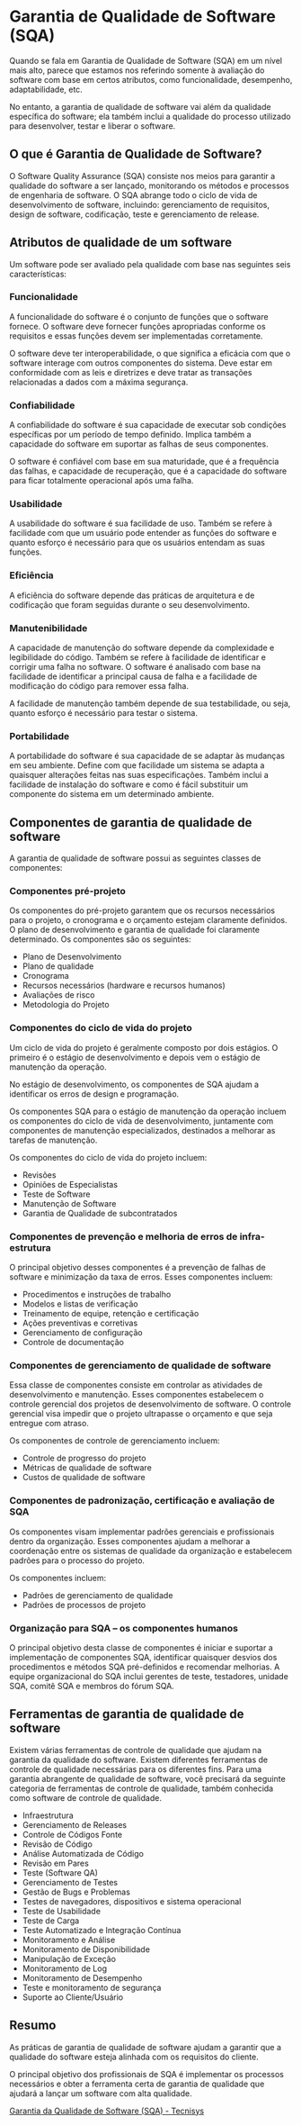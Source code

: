 # Garantia de Qualidade de Software (SQA)

Quando se fala em Garantia de Qualidade de Software (SQA) em um nível mais alto, parece que estamos nos referindo somente à avaliação do software com base em certos atributos, como funcionalidade, desempenho, adaptabilidade, etc.

No entanto, a garantia de qualidade de software vai além da qualidade específica do software; ela também inclui a qualidade do processo utilizado para desenvolver, testar e liberar o software.

## O que é Garantia de Qualidade de Software?

O Software Quality Assurance (SQA) consiste nos meios para garantir a qualidade do software a ser lançado, monitorando os métodos e processos de engenharia de software. O SQA abrange todo o ciclo de vida de desenvolvimento de software, incluindo: gerenciamento de requisitos, design de software, codificação, teste e gerenciamento de release.

## Atributos de qualidade de um software

Um software pode ser avaliado pela qualidade com base nas seguintes seis características:

### Funcionalidade

A funcionalidade do software é o conjunto de funções que o software fornece. O software deve fornecer funções apropriadas conforme os requisitos e essas funções devem ser implementadas corretamente.

O software deve ter interoperabilidade, o que significa a eficácia com que o software interage com outros componentes do sistema. Deve estar em conformidade com as leis e diretrizes e deve tratar as transações relacionadas a dados com a máxima segurança.

### Confiabilidade

A confiabilidade do software é sua capacidade de executar sob condições específicas por um período de tempo definido. Implica também a capacidade do software em suportar as falhas de seus componentes.

O software é confiável com base em sua maturidade, que é a frequência das falhas, e capacidade de recuperação, que é a capacidade do software para ficar totalmente operacional após uma falha.

### Usabilidade

A usabilidade do software é sua facilidade de uso. Também se refere à facilidade com que um usuário pode entender as funções do software e quanto esforço é necessário para que os usuários entendam as suas funções.

### Eficiência

A eficiência do software depende das práticas de arquitetura e de codificação que foram seguidas durante o seu desenvolvimento.

### Manutenibilidade

A capacidade de manutenção do software depende da complexidade e legibilidade do código. Também se refere à facilidade de identificar e corrigir uma falha no software. O software é analisado com base na facilidade de identificar a principal causa de falha e a facilidade de modificação do código para remover essa falha.

A facilidade de manutenção também depende de sua testabilidade, ou seja, quanto esforço é necessário para testar o sistema.

### Portabilidade

A portabilidade do software é sua capacidade de se adaptar às mudanças em seu ambiente. Define com que facilidade um sistema se adapta a quaisquer alterações feitas nas suas especificações. Também inclui a facilidade de instalação do software e como é fácil substituir um componente do sistema em um determinado ambiente.

## Componentes de garantia de qualidade de software

A garantia de qualidade de software possui as seguintes classes de componentes:

### Componentes pré-projeto

Os componentes do pré-projeto garantem que os recursos necessários para o projeto, o cronograma e o orçamento estejam claramente definidos. O plano de desenvolvimento e garantia de qualidade foi claramente determinado. Os componentes são os seguintes:

- Plano de Desenvolvimento
- Plano de qualidade
- Cronograma
- Recursos necessários (hardware e recursos humanos)
- Avaliações de risco
- Metodologia do Projeto

### Componentes do ciclo de vida do projeto

Um ciclo de vida do projeto é geralmente composto por dois estágios. O primeiro é o estágio de desenvolvimento e depois vem o estágio de manutenção da operação.

No estágio de desenvolvimento, os componentes de SQA ajudam a identificar os erros de design e programação.

Os componentes SQA para o estágio de manutenção da operação incluem os componentes do ciclo de vida de desenvolvimento, juntamente com componentes de manutenção especializados, destinados a melhorar as tarefas de manutenção.

Os componentes do ciclo de vida do projeto incluem:

- Revisões
- Opiniões de Especialistas
- Teste de Software
- Manutenção de Software
- Garantia de Qualidade de subcontratados

### Componentes de prevenção e melhoria de erros de infra-estrutura

O principal objetivo desses componentes é a prevenção de falhas de software e minimização da taxa de erros. Esses componentes incluem:

- Procedimentos e instruções de trabalho
- Modelos e listas de verificação
- Treinamento de equipe, retenção e certificação
- Ações preventivas e corretivas
- Gerenciamento de configuração
- Controle de documentação

### Componentes de gerenciamento de qualidade de software

Essa classe de componentes consiste em controlar as atividades de desenvolvimento e manutenção. Esses componentes estabelecem o controle gerencial dos projetos de desenvolvimento de software. O controle gerencial visa impedir que o projeto ultrapasse o orçamento e que seja entregue com atraso.

Os componentes de controle de gerenciamento incluem:

- Controle de progresso do projeto
- Métricas de qualidade de software
- Custos de qualidade de software

### Componentes de padronização, certificação e avaliação de SQA

Os componentes visam implementar padrões gerenciais e profissionais dentro da organização. Esses componentes ajudam a melhorar a coordenação entre os sistemas de qualidade da organização e estabelecem padrões para o processo do projeto.

Os componentes incluem:

- Padrões de gerenciamento de qualidade
- Padrões de processos de projeto

### Organização para SQA – os componentes humanos

O principal objetivo desta classe de componentes é iniciar e suportar a implementação de componentes SQA, identificar quaisquer desvios dos procedimentos e métodos SQA pré-definidos e recomendar melhorias. A equipe organizacional do SQA inclui gerentes de teste, testadores, unidade SQA, comitê SQA e membros do fórum SQA.

## Ferramentas de garantia de qualidade de software

Existem várias ferramentas de controle de qualidade que ajudam na garantia da qualidade do software. Existem diferentes ferramentas de controle de qualidade necessárias para os diferentes fins. Para uma garantia abrangente de qualidade de software, você precisará da seguinte categoria de ferramentas de controle de qualidade, também conhecida como software de controle de qualidade.

- Infraestrutura
- Gerenciamento de Releases
- Controle de Códigos Fonte
- Revisão de Código
- Análise Automatizada de Código
- Revisão em Pares
- Teste (Software QA)
- Gerenciamento de Testes
- Gestão de Bugs e Problemas
- Testes de navegadores, dispositivos e sistema operacional
- Teste de Usabilidade
- Teste de Carga
- Teste Automatizado e Integração Contínua
- Monitoramento e Análise
- Monitoramento de Disponibilidade
- Manipulação de Exceção
- Monitoramento de Log
- Monitoramento de Desempenho
- Teste e monitoramento de segurança
- Suporte ao Cliente/Usuário

## Resumo

As práticas de garantia de qualidade de software ajudam a garantir que a qualidade do software esteja alinhada com os requisitos do cliente.

O principal objetivo dos profissionais de SQA é implementar os processos necessários e obter a ferramenta certa de garantia de qualidade que ajudará a lançar um software com alta qualidade.

[Garantia da Qualidade de Software (SQA) - Tecnisys](https://www.tecnisys.com.br/garantia-da-qualidade-de-software-sqa/)
